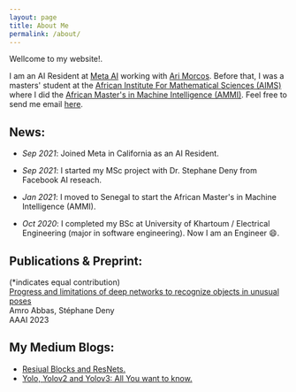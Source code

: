 ```yaml
---
layout: page
title: About Me
permalink: /about/
---
```


Wellcome to my website!.


I am an AI Resident at [Meta AI](https://ai.facebook.com) working with [Ari Morcos](http://www.arimorcos.com). Before that, I was a masters' student at the [African Institute For Mathematical Sciences (AIMS)](https://nexteinstein.org/) where I did the [African Master's in Machine Intelligence (AMMI)](https://aimsammi.org/). Feel free to send me email [here](afagiri@aimsammi.org).


## News:
- *Sep 2021*: Joined Meta in California as an AI Resident.

- *Sep 2021*: I started my MSc project with Dr. Stephane Deny from Facebook AI reseach.  

- *Jan 2021*: I moved to Senegal to start the African Master's in Machine Intelligence (AMMI).  
 
- *Oct 2020*: I completed my BSc at University of Khartoum / Electrical Engineering (major in software engineering). Now I am an Engineer 😄. 

<!-- - *Sep 2021*: I started working on this [project](https://omdena.com/projects/wood-fire/) at [Omdena](https://omdena.com/) as a junior ML engineer.

- *Sep 2019*: I presented a session "Intro to Deep Learning" at Deep Learning IndabaX Sudan. 

- *Aug 2019*: I attened Deep Learning Indaba 2019 in Nairobi, Kenya.  -->

## Publications & Preprint:
(*indicates equal contribution)<br />
[Progress and limitations of deep networks to recognize objects in unusual poses](https://arxiv.org/abs/2207.08034)<br />
Amro Abbas, Stéphane Deny<br />
AAAI 2023<br />


## My Medium Blogs:
- [Resiual Blocks and ResNets.](https://amrokamal-47691.medium.com/residual-blocks-resnets-6817090ff61a)
- [Yolo, Yolov2 and Yolov3: All You want to know.](https://amrokamal-47691.medium.com/yolo-yolov2-and-yolov3-all-you-want-to-know-7e3e92dc48990)


<!-- This website is powered by **[fastpages](https://github.com/fastai/fastpages)** [^1]. -->
<!-- [^1]:a blogging platform that natively supports Jupyter notebooks in addition to other formats. -->
